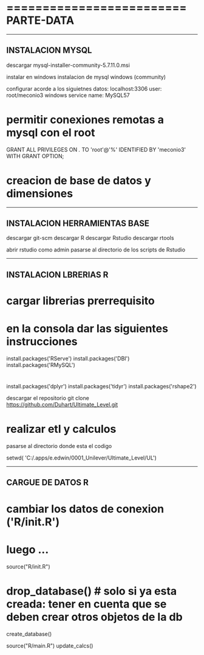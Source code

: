 =========================
PARTE-DATA
=========================

----------------
INSTALACION MYSQL
----------------
descargar
 mysql-installer-community-5.7.11.0.msi
 
instalar en windows 
 instalacion de mysql windows (community)
 
configurar acorde a los siguietnes datos: 
 localhost:3306
 user: root/meconio3 
 windows service name: MySQL57
 
 
# permitir conexiones remotas a mysql con el root

GRANT ALL PRIVILEGES ON *.* TO 'root'@'%' IDENTIFIED BY 'meconio3' WITH GRANT OPTION; 
 
# creacion de base de datos y dimensiones

----------------
INSTALACION HERRAMIENTAS BASE
----------------

descargar git-scm
descargar R
descargar Rstudio
descargar rtools

abrir rstudio como admin pasarse al directorio de los scripts de Rstudio

----------------
INSTALACION LBRERIAS R
----------------

# cargar librerias prerrequisito
# en la consola dar las siguientes instrucciones

install.packages('RServe')
install.packages('DBI')
install.packages('RMySQL')
#
install.packages('dplyr')
install.packages('tidyr')
install.packages('rshape2')

descargar el repositorio
git clone https://github.com/Duhart/Ultimate_Level.git

# realizar etl y calculos 
pasarse al directorio donde esta el codigo

setwd( 'C:/.apps/e.edwin/0001_Unilever/Ultimate_Level/UL')

----------------------
CARGUE DE DATOS R
----------------------

# cambiar los datos de conexion ('R/init.R')
# luego ...

source("R/init.R")

# drop_database() # solo si ya esta creada: tener en cuenta que se deben crear otros objetos de la db
create_database()

source("R/main.R")
update_calcs()

 